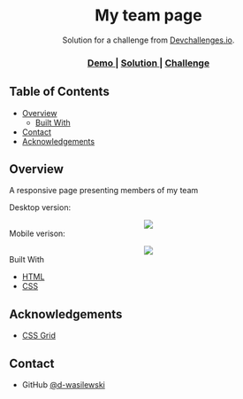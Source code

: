 <h1 align="center">My team page</h1>

<div align="center">
   Solution for a challenge from  <a href="http://devchallenges.io" target="_blank">Devchallenges.io</a>.
</div>

<div align="center">
  <h3>
    <a href="https://my-team-presentation.netlify.app">
      Demo
    </a>
    <span> | </span>
    <a href="https://devchallenges.io/solutions/yzn8uy5jWqQ6MkBPSWVk">
      Solution
    </a>
    <span> | </span>
    <a href="https://devchallenges.io/challenges/hhmesazsqgKXrTkYkt0U">
      Challenge
    </a>
  </h3>
</div>

## Table of Contents

- [Overview](#overview)
  - [Built With](#built-with)
- [Contact](#contact)
- [Acknowledgements](#acknowledgements)

## Overview

A responsive page presenting members of my team

Desktop version:
<div align="center">
  <img src="https://user-images.githubusercontent.com/71132144/108636159-d51e4280-7483-11eb-8aef-24ae6c11a812.png" />
</div

Mobile verison:
<div align="center">
  <img src="https://user-images.githubusercontent.com/71132144/108636202-0d258580-7484-11eb-8ef2-e396163789df.png" />
</div

### Built With

- [HTML](https://devdocs.io/html/)
- [CSS](https://devdocs.io/css/)


## Acknowledgements

- [CSS Grid](https://css-tricks.com/snippets/css/complete-guide-grid/)


## Contact

- GitHub [@d-wasilewski](https://github.com/d-wasilewski)

